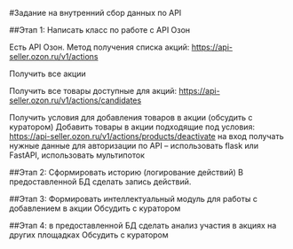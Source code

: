 #Задание на внутренний сбор данных по API

##Этап 1: Написать класс по работе с API Озон

Есть API Озон. Метод получения списка акций:
https://api-seller.ozon.ru/v1/actions

Получить все акции

Получить все товары доступные для акций:
https://api-seller.ozon.ru/v1/actions/candidates

Получить условия для добавления товаров в акции (обсудить с куратором)
Добавить товары в акции подходящие под условия:
https://api-seller.ozon.ru/v1/actions/products/deactivate
на вход получать нужные данные для авторизации по API – использовать flask или FastAPI, использовать мультипоток

##Этап 2: 
Сформировать историю (логирование действий)
В предоставленной БД сделать запись действий.

##Этап 3: 
Формировать интеллектуальный модуль для работы с добавлением в акции
Обсудить с куратором

##Этап 4: 
в предоставленной БД сделать анализ участия в акциях на других площадках
Обсудить с куратором
